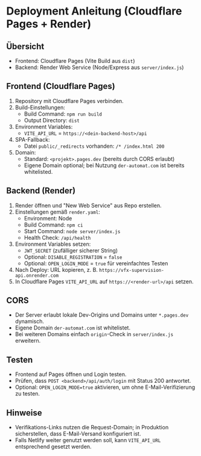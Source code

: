 # Deployment Anleitung (Cloudflare Pages + Render)

## Übersicht
- Frontend: Cloudflare Pages (Vite Build aus `dist`)
- Backend: Render Web Service (Node/Express aus `server/index.js`)

## Frontend (Cloudflare Pages)
1. Repository mit Cloudflare Pages verbinden.
2. Build-Einstellungen:
   - Build Command: `npm run build`
   - Output Directory: `dist`
3. Environment Variables:
   - `VITE_API_URL` = `https://<dein-backend-host>/api`
4. SPA-Fallback:
   - Datei `public/_redirects` vorhanden: `/* /index.html 200`
5. Domain:
   - Standard: `<projekt>.pages.dev` (bereits durch CORS erlaubt)
   - Eigene Domain optional; bei Nutzung `der-automat.com` ist bereits whitelisted.

## Backend (Render)
1. Render öffnen und "New Web Service" aus Repo erstellen.
2. Einstellungen gemäß `render.yaml`:
   - Environment: Node
   - Build Command: `npm ci`
   - Start Command: `node server/index.js`
   - Health Check: `/api/health`
3. Environment Variables setzen:
   - `JWT_SECRET` (zufälliger sicherer String)
   - Optional: `DISABLE_REGISTRATION` = `false`
   - Optional: `OPEN_LOGIN_MODE` = `true` für vereinfachtes Testen
4. Nach Deploy: URL kopieren, z. B. `https://vfx-supervision-api.onrender.com`
5. In Cloudflare Pages `VITE_API_URL` auf `https://<render-url>/api` setzen.

## CORS
- Der Server erlaubt lokale Dev-Origins und Domains unter `*.pages.dev` dynamisch.
- Eigene Domain `der-automat.com` ist whitelistet.
- Bei weiteren Domains einfach `origin`-Check in `server/index.js` erweitern.

## Testen
- Frontend auf Pages öffnen und Login testen.
- Prüfen, dass `POST <backend>/api/auth/login` mit Status 200 antwortet.
- Optional: `OPEN_LOGIN_MODE=true` aktivieren, um ohne E-Mail-Verifizierung zu testen.

## Hinweise
- Verifikations-Links nutzen die Request-Domain; in Produktion sicherstellen, dass E-Mail-Versand konfiguriert ist.
- Falls Netlify weiter genutzt werden soll, kann `VITE_API_URL` entsprechend gesetzt werden.